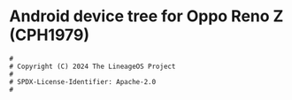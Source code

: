 # Android device tree for Oppo Reno Z (CPH1979)

```
#
# Copyright (C) 2024 The LineageOS Project
#
# SPDX-License-Identifier: Apache-2.0
#
```
